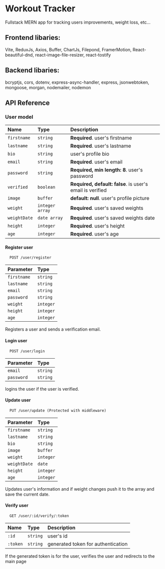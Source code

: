 
# Workout Tracker

Fullstack MERN app for tracking users improvements, weight loss, etc...



## Frontend libaries:
Vite, ReduxJs, Axios, Buffer, ChartJs, Filepond, FramerMotion, React-beautiful-dnd, react-image-file-resizer, react-tostify
## Backend libaries:
bcryptjs, cors, dotenv, express-async-handler, express, jsonwebtoken, mongoose, morgan, nodemailer, nodemon 
## API Reference

### User model

| Name | Type     | Description                |
| :-------- | :------- | :------------------------- |
| `firstname` | `string` | **Required**. user's firstname |
| `lastname` | `string` | **Required**. user's lastname |
| `bio` | `string` | user's profile bio |
| `email` | `string` | **Required**. user's email |
| `password` | `string` | **Required, min length: 8**. user's password |
| `verified` | `boolean` | **Required, default: false**. is user's email is verified |
| `image` | `buffer` | **default: null**. user's profile picture |
| `weight` | `integer array` | **Required**. user's saved weights |
| `weightDate` | `date array` | **Required**. user's saved weights date |
| `height` | `integer` | **Required**. user's height |
| `age` | `integer` | **Required**. user's age |


#### Register user

```http
  POST /user/register
```

| Parameter | Type     |
| :-------- | :------- |
| `firstname` | `string`|
| `lastname` | `string`|
| `email` | `string` | 
| `password` | `string` | 
| `weight` | `integer` |
| `height` | `integer` | 
| `age` | `integer` | 

Registers a user and sends a verification email.

#### Login user

```http
  POST /user/login
```

| Parameter | Type     |
| :-------- | :------- |
| `email` | `string` | 
| `password` | `string` |  

logins the user if the user is verified.

#### Update user

```http
  PUT /user/update (Protected with middleware)
```

| Parameter | Type     |
| :-------- | :------- |
| `firstname` | `string`|
| `lastname` | `string`|
| `bio` | `string` | 
| `image` | `buffer` | 
| `weight` | `integer` |
| `weightDate` | `date` |
| `height` | `integer` | 
| `age` | `integer` | 

Updates user's information and if weight changes push it to the array and save the current date.

#### Verify user

```http
  GET /user/:id/verify/:token
```

| Name | Type     | Description                |
| :-------- | :------- | :------------------------- |
| `:id` | `string`| user's id |
| `:token` | `string`| generated token for authentication|

If the generated token is for the user, verifies the user and redirects to the main page


